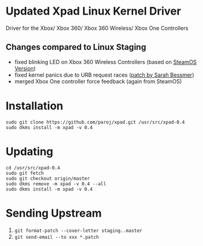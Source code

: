 # Updated Xpad Linux Kernel Driver
Driver for the Xbox/ Xbox 360/ Xbox 360 Wireless/ Xbox One Controllers

## Changes compared to Linux Staging
* fixed blinking LED on Xbox 360 Wireless Controllers (based on [SteamOS Version](https://github.com/ValveSoftware/steamos_kernel/commit/d92cfaac03183c01382bde7e817d22e4ea9078d5))
* fixed kernel panics due to URB request races ([patch by Sarah Bessmer](https://www.marc.info/?l=linux-input&m=140023068527280&w=2))
* merged Xbox One controller force feedback (again from SteamOS)

# Installation
```
sudo git clone https://github.com/paroj/xpad.git /usr/src/xpad-0.4
sudo dkms install -m xpad -v 0.4
```
# Updating
```
cd /usr/src/xpad-0.4
sudo git fetch
sudo git checkout origin/master
sudo dkms remove -m xpad -v 0.4 --all
sudo dkms install -m xpad -v 0.4
```

# Sending Upstream

1. `git format-patch --cover-letter staging..master`
2. `git send-email --to xxx *.patch`
